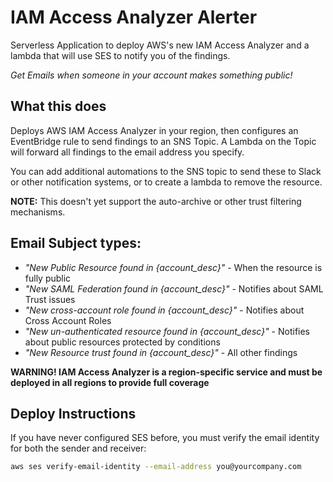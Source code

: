 # IAM Access Analyzer Alerter
Serverless Application to deploy AWS's new IAM Access Analyzer and a lambda that will use SES to notify you of the findings.

*Get Emails when someone in your account makes something public!*

## What this does

Deploys AWS IAM Access Analyzer in your region, then configures an EventBridge rule to send findings to an SNS Topic. A Lambda on the Topic will forward all findings to the email address you specify.

You can add additional automations to the SNS topic to send these to Slack or other notification systems, or to create a lambda to remove the resource.

**NOTE:** This doesn't yet support the auto-archive or other trust filtering mechanisms.

## Email Subject types:

* *"New Public Resource found in {account_desc}"* - When the resource is fully public
* *"New SAML Federation found in {account_desc}"* - Notifies about SAML Trust issues
* *"New cross-account role found in {account_desc}"* - Notifies about Cross Account Roles
* *"New un-authenticated resource found in {account_desc}"* - Notifies about public resources protected by conditions
* *"New Resource trust found in {account_desc}"* - All other findings


**WARNING! IAM Access Analyzer is a region-specific service and must be deployed in all regions to provide full coverage**

## Deploy Instructions

If you have never configured SES before, you must verify the email identity for both the sender and receiver:
```bash
aws ses verify-email-identity --email-address you@yourcompany.com
```